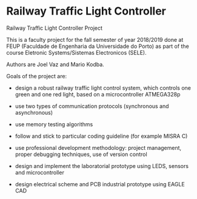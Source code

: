 # Railway Traffic Light Controller
Railway Traffic Light Controller Project

This is a faculty project for the fall semester of year 2018/2019 done at FEUP (Faculdade de Engenharia da Universidade do Porto) as part of the course Eletronic Systems/Sistemas Electronicos (SELE).

Authors are Joel Vaz and Mario Kodba.

Goals of the project are:

- design a robust railway traffic light control system, which controls one green and one red light, based on a microcontroller ATMEGA328p

- use two types of communication protocols (synchronous and asynchronous)

- use memory testing algorithms

- follow and stick to particular coding guideline (for example MISRA C)

- use professional development methodology: project management, proper debugging techniques, use of version control

- design and implement the laboratorial prototype using LEDS, sensors and microcontroller

- design electrical scheme and PCB industrial prototype using EAGLE CAD
